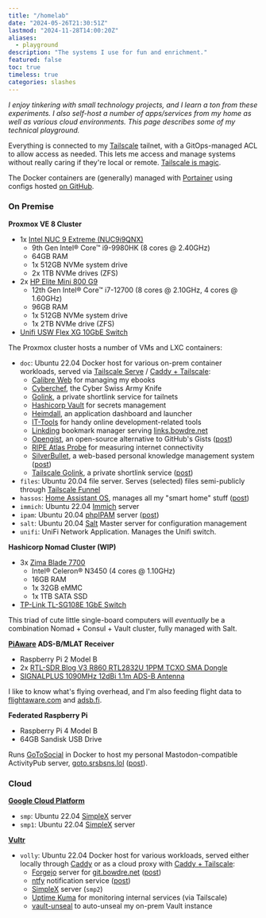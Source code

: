 ```yaml
---
title: "/homelab"
date: "2024-05-26T21:30:51Z"
lastmod: "2024-11-28T14:00:20Z"
aliases:
  - playground
description: "The systems I use for fun and enrichment."
featured: false
toc: true
timeless: true
categories: slashes
---
```

*I enjoy tinkering with small technology projects, and I learn a ton from these experiments. I also self-host a number of apps/services from my home as well as various cloud environments. This page describes some of my technical playground.*

Everything is connected to my [Tailscale](https://tailscale.com) tailnet, with a GitOps-managed ACL to allow access as needed. This lets me access and manage systems without really caring if they're local or remote. [Tailscale is magic](/secure-networking-made-simple-with-tailscale/).

The Docker containers are (generally) managed with [Portainer](https://www.portainer.io/) using configs hosted [on GitHub](https://github.com/jbowdre/compositions).

### On Premise

**Proxmox VE 8 Cluster**
- 1x [Intel NUC 9 Extreme (NUC9i9QNX)](https://www.amazon.com/Intel-Extreme-NUC9i9QNX-Single-Model/dp/B0851JV4R8)
  - 9th Gen Intel® Core™ i9-9980HK (8 cores @ 2.40GHz)
  - 64GB RAM
  - 1x 512GB NVMe system drive
  - 2x 1TB NVMe drives (ZFS)
- 2x [HP Elite Mini 800 G9](https://www.hp.com/us-en/shop/pdp/hp-elite-mini-800-g9-desktop-pc-p-88u16ua-aba-1)
  - 12th Gen Intel® Core™ i7-12700 (8 cores @ 2.10GHz, 4 cores @ 1.60GHz)
  - 96GB RAM
  - 1x 512GB NVMe system drive
  - 1x 2TB NVMe drive (ZFS)
- [Unifi USW Flex XG 10GbE Switch](https://store.ui.com/us/en/collections/unifi-switching-utility-10-gbps-ethernet/products/unifi-flex-xg)

The Proxmox cluster hosts a number of VMs and LXC containers:
- `doc`: Ubuntu 22.04 Docker host for various on-prem container workloads, served via [Tailscale Serve](/tailscale-ssh-serve-funnel/#tailscale-serve) / [Caddy + Tailscale](/caddy-tailscale-alternative-cloudflare-tunnel/):
  - [Calibre Web](https://github.com/janeczku/calibre-web) for managing my ebooks
  - [Cyberchef](https://github.com/gchq/CyberChef), the Cyber Swiss Army Knife
  - [Golink](https://github.com/tailscale/golink), a private shortlink service for tailnets
  - [Hashicorp Vault](https://www.vaultproject.io/) for secrets management
  - [Heimdall](https://github.com/linuxserver/Heimdall), an application dashboard and launcher
  - [IT-Tools](https://github.com/CorentinTh/it-tools) for handy online development-related tools
  - [Linkding](https://github.com/sissbruecker/linkding) bookmark manager serving [links.bowdre.net](https://links.bowdre.net/bookmarks/shared)
  - [Opengist](https://github.com/thomiceli/opengist), an open-source alternative to GitHub's Gists ([post](https://srsbsns.lol/opening-up-opengist/))
  - [RIPE Atlas Probe](https://www.ripe.net/analyse/internet-measurements/ripe-atlas/) for measuring internet connectivity
  - [SilverBullet](https://silverbullet.md), a web-based personal knowledge management system ([post](/publish-silverbullet-notes-quartz/))
  - [Tailscale Golink](https://github.com/tailscale/golink), a private shortlink service ([post](/tailscale-golink-private-shortlinks-tailnet/))
- `files`: Ubuntu 20.04 file server. Serves (selected) files semi-publicly through [Tailscale Funnel](/tailscale-ssh-serve-funnel/#tailscale-funnel)
- `hassos`: [Home Assistant OS](https://www.home-assistant.io/installation/), manages all my "smart home" stuff ([post](/automating-camera-notifications-home-assistant-ntfy/))
- `immich`: Ubuntu 22.04 [Immich](https://immich.app/) server
- `ipam`: Ubuntu 20.04 [phpIPAM](https://phpipam.net/) server ([post](/integrating-phpipam-with-vrealize-automation-8/#step-0-phpipam-installation-and-base-configuration))
- `salt`: Ubuntu 20.04 [Salt](https://saltproject.io/) Master server for configuration management
- `unifi`: UniFi Network Application. Manages the Unifi switch.

**Hashicorp Nomad Cluster (WIP)**
- 3x [Zima Blade 7700](https://shop.zimaboard.com/products/zimablade-single-board-server-for-cyber-native)
  - Intel® Celeron® N3450 (4 cores @ 1.10GHz)
  - 16GB RAM
  - 1x 32GB eMMC
  - 1x 1TB SATA SSD
- [TP-Link TL-SG108E 1GbE Switch](https://www.tp-link.com/us/home-networking/8-port-switch/tl-sg108e/)

This triad of cute little single-board computers will *eventually* be a combination Nomad + Consul + Vault cluster, fully managed with Salt.

**[PiAware](https://www.flightaware.com/adsb/piaware/build) ADS-B/MLAT Receiver**
- Raspberry Pi 2 Model B
- 2x [RTL-SDR Blog V3 R860 RTL2832U 1PPM TCXO SMA Dongle](https://www.amazon.com/gp/product/B0129EBDS2)
- [SIGNALPLUS 1090MHz 12dBi 1.1m ADS-B Antenna](https://www.amazon.com/gp/product/B08XYRMG3V/)

I like to know what's flying overhead, and I'm also feeding flight data to [flightaware.com](https://flightaware.com) and [adsb.fi](https://adsb.fi).

**Federated Raspberry Pi**
- Raspberry Pi 4 Model B
- 64GB Sandisk USB Drive

Runs [GoToSocial](https://gotosocial.org/) in Docker to host my personal Mastodon-compatible ActivityPub server, [goto.srsbsns.lol](https://goto.srsbsns.lol) ([post](https://srsbsns.lol/going-to-gotosocial/)).

### Cloud

**[Google Cloud Platform](https://cloud.google.com/free/docs/free-cloud-features)**
- `smp`: Ubuntu 22.04 [SimpleX](/simplex/) server
- `smp1`: Ubuntu 22.04 [SimpleX](/simplex/) server

**[Vultr](https://www.vultr.com)**
- `volly`: Ubuntu 22.04 Docker host for various workloads, served either locally through [Caddy](https://caddyserver.com/) or as a cloud proxy with [Caddy + Tailscale](/caddy-tailscale-alternative-cloudflare-tunnel/):
  - [Forgejo](https://forgejo.org/) server for [git.bowdre.net](https://git.bowdre.net/explore/repos) ([post](/gitea-self-hosted-git-server/))
  - [ntfy](https://ntfy.sh/) notification service ([post](/easy-push-notifications-with-ntfy/))
  - [SimpleX](/simplex/) server (`smp2`)
  - [Uptime Kuma](https://github.com/louislam/uptime-kuma) for monitoring internal services (via Tailscale)
  - [vault-unseal](https://github.com/lrstanley/vault-unseal) to auto-unseal my on-prem Vault instance
